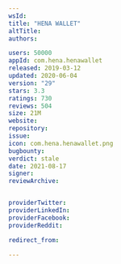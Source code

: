```yaml
---
wsId: 
title: "HENA WALLET"
altTitle: 
authors:

users: 50000
appId: com.hena.henawallet
released: 2019-03-12
updated: 2020-06-04
version: "29"
stars: 3.3
ratings: 730
reviews: 504
size: 21M
website: 
repository: 
issue: 
icon: com.hena.henawallet.png
bugbounty: 
verdict: stale
date: 2021-08-17
signer: 
reviewArchive:


providerTwitter: 
providerLinkedIn: 
providerFacebook: 
providerReddit: 

redirect_from:

---
```



